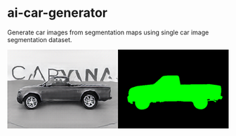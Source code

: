 # ai-car-generator
Generate car images from segmentation maps using single car image segmentation dataset.

![Alt Text](images/sample1.png)
